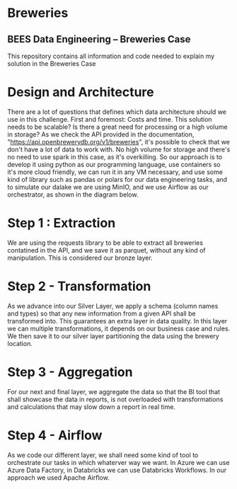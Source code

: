 # Breweries
## BEES Data Engineering – Breweries Case

This repository contains all information and code needed to explain my solution in the Breweries Case

# Design and Architecture

There are a lot of questions that defines which data architecture should we use in this challenge. First and foremost: Costs and time. This solution needs to be scalable? Is there a great need for processing or a high volume in storage? As we check the API provided in the documentation, "https://api.openbrewerydb.org/v1/breweries", it's possible to check that we don't have a lot of data to work with. No high volume for storage and there's no need to use spark in this case, as it's overkilling. So our approach is to develop it using python as our programming language, use containers so it's more cloud friendly, we can run it in any VM necessary, and use some kind of library such as pandas or polars for our data engineering tasks, and to simulate our dalake we are using MinIO, and we use Airflow as our orchestrator, as shown in the diagram below.



# Step 1 : Extraction

We are using the requests library to be able to extract all breweries contatined in the API, and we save it as parquet, without any kind of manipulation. This is considered our bronze layer.

# Step 2 - Transformation

As we advance into our Silver Layer, we apply a schema (column names and types) so that any new information from a given API shall be transformed into. This guarantees an extra layer in data quality. In this layer we can multiple transformations, it depends on our business case and rules. We then save it to our silver layer partitioning the data using the brewery location.

# Step 3 - Aggregation

For our next and final layer, we aggregate the data so that the BI tool that shall showcase the data in reports, is not overloaded with transformations and calculations that may slow down a report in real time.

# Step 4 - Airflow

As we code our different layer, we shall need some kind of tool to orchestrate our tasks in which whaterver way we want. In Azure we can use Azure Data Factory, in Databricks we can use Databricks Workflows. In our approach we used Apache Airflow. 
